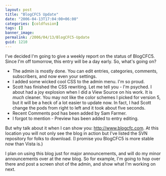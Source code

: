 ```yaml
---
layout: post
title: "BlogCFC5 Update"
date: "2006-04-13T17:04:00+06:00"
categories: [coldfusion]
tags: []
banner_image: 
permalink: /2006/04/13/BlogCFC5-Update
guid: 1210
---
```


I've decided I'm going to give a weekly report on the status of BlogCFC5. Since I'm off tomorrow, this entry will be a day early. So, what's going on?

<ul>
<li>The admin is mostly done. You can edit entries, categories, comments, subscribers, and now even your settings.
<li>I added some wicked cool CSS to the admin menu. I'm so proud.
<li>Scott has finished the CSS rewriting. Let me tell you - I'm psyched. I about had a joy explosion when I did a View Source on his work. It is <i>much</i> cleaner. You may not like the color schemes I picked for version 5, but it will be a heck of a lot easier to update now. In fact, I had Scott change the pods from right to left and it took about five seconds.
<li>Recent Comments pod has been added by Sam Farmer.
<li>I forgot to mention - Preview has been added to entry editing.
</ul>

But why talk about it when I can show you: <a href="http://www.blogcfc.com">http://www.blogcfc.com</a>. At this location you will not only see the blog in action but I've listed the SVN repository for folks to download. (I promise you BlogCFC5 is more stable now than Vista is.) 

I plan on using this blog just for major announcements, and will do my minor announcements over at the new blog. So for example, I'm going to hop over there and post a screen shot of the admin, and show what I'm working on next.